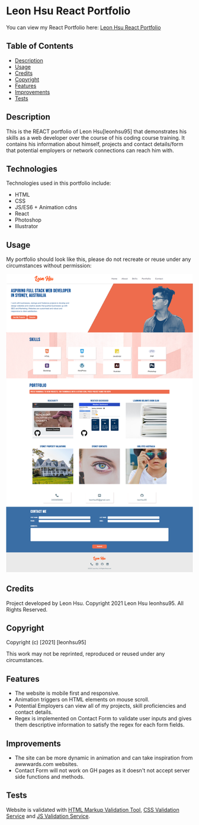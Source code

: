 # Leon Hsu React Portfolio

You can view my React Portfolio here: [Leon Hsu React Portfolio](https://leonhsu95.github.io/leonhsu95-react)

## Table of Contents

- [Description](#description)
- [Usage](#usage)
- [Credits](#credits)
- [Copyright](#copyright)
- [Features](#features)
- [Improvements](#improvements)
- [Tests](#tests)


## Description

This is the REACT portfolio of Leon Hsu[leonhsu95] that demonstrates his skills as a web developer over the course of his coding course training. 
It contains his information about himself, projects and contact details/form that potential employers or network connections can reach him with.


## Technologies

Technologies used in this portfolio include:
 * HTML
 * CSS
 * JS/ES6 + Animation cdns
 * React
 * Photoshop
 * Illustrator


## Usage

My portfolio should look like this, please do not recreate or reuse under any circumstances without permission:

 ![Portfolio Screenshot](/assets/screenshots/screenshot.png)

## Credits

Project developed by Leon Hsu. Copyright 2021 Leon Hsu leonhsu95. All Rights Reserved.

## Copyright

Copyright (c) [2021] [leonhsu95]

This work may not be reprinted, reproduced or reused under any circumstances.

## Features

- The website is mobile first and responsive.
- Animation triggers on HTML elements on mouse scroll.
- Potential Employers can view all of my projects, skill proficiencies and contact details.
- Regex is implemented on Contact Form to validate user inputs and gives them descriptive information to satisfy the regex for each form fields.

## Improvements
- The site can be more dynamic in animation and can take inspiration from awwwards.com websites.
- Contact Form will not work on GH pages as it doesn't not accept server side functions and methods.


## Tests

Website is validated with [HTML Markup Validation Tool](https://validator.w3.org/), [CSS Validation Service](https://jigsaw.w3.org/css-validator/) and [JS Validation Service](https://jshint.com/).
